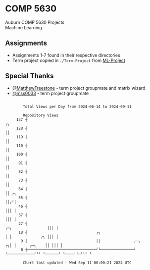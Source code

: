 # COMP 5630
Auburn COMP 5630 Projects  
Machine Learning

## Assignments
- Assignments 1-7 found in their respective directories
- Term project copied in `./Term-Project` from [ML-Project](https://github.com/wumphlett/ML-Project)

## Special Thanks
- [@MatthewFreestone](https://github.com/MatthewFreestone) - term project groupmate and matrix wizard
- [@mss0033](https://github.com/mss0033) - term project groupmate

```

        Total Views per Day from 2024-06-14 to 2024-09-11

        Repository Views
     137 ┼                                                                                    ╭╮
     128 ┤                                                                                    ││
     119 ┤                                                                                    ││
     110 ┤                                                                                    ││
     100 ┤                                                                                    ││
      91 ┤                                                                                    ││
      82 ┤                                                                                    ││
      73 ┤                                                                                    ││
      64 ┤                                                                                    ││ ╭╮
      55 ┤                                                                                    ││╭╯│
      46 ┤                                                                                    │││ │
      37 ┤                                                                                    │││ │
      27 ┤                                                                 ╭─╮                │││ │
      18 ┤                               ╭╮                                │ │             ╭╮ │││ │
       9 ┤                               ││               ╭─╮            ╭╮│ │      ╭─╮    ││ │││ │
       0 ┼───────────────────────────────╯╰───────────────╯ ╰────────────╯╰╯ ╰──────╯ ╰────╯╰─╯╰╯ ╰

        Chart last updated - Wed Sep 11 00:00:21 2024 UTC
        
```
